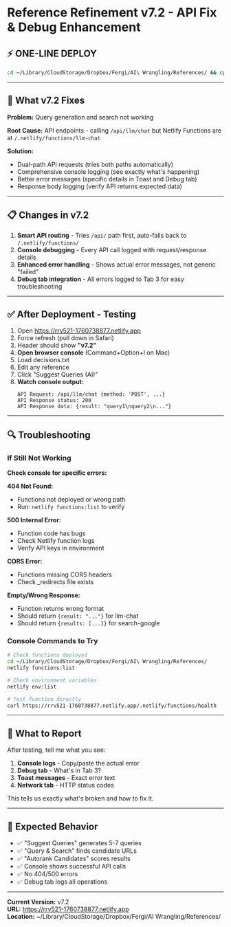 # Reference Refinement v7.2 - API Fix & Debug Enhancement

## ⚡ ONE-LINE DEPLOY

```bash
cd ~/Library/CloudStorage/Dropbox/Fergi/AI\ Wrangling/References/ && cp ~/Downloads/rr_v72.html rr_v60.html && netlify deploy --prod --dir="." --message "v7.2 - Fix API endpoints, add debug logging"
```

---

## 🐛 What v7.2 Fixes

**Problem:** Query generation and search not working

**Root Cause:** API endpoints - calling `/api/llm/chat` but Netlify Functions are at `/.netlify/functions/llm-chat`

**Solution:**
- Dual-path API requests (tries both paths automatically)
- Comprehensive console logging (see exactly what's happening)
- Better error messages (specific details in Toast and Debug tab)
- Response body logging (verify API returns expected data)

---

## 📋 Changes in v7.2

1. **Smart API routing** - Tries `/api/` path first, auto-falls back to `/.netlify/functions/`
2. **Console debugging** - Every API call logged with request/response details
3. **Enhanced error handling** - Shows actual error messages, not generic "failed"
4. **Debug tab integration** - All errors logged to Tab 3 for easy troubleshooting

---

## ✅ After Deployment - Testing

1. Open https://rrv521-1760738877.netlify.app
2. Force refresh (pull down in Safari)
3. Header should show **"v7.2"**
4. **Open browser console** (Command+Option+I on Mac)
5. Load decisions.txt
6. Edit any reference
7. Click "Suggest Queries (AI)"
8. **Watch console output:**
   ```
   API Request: /api/llm/chat {method: 'POST', ...}
   API Response status: 200
   API Response data: {result: "query1\nquery2\n..."}
   ```

---

## 🔍 Troubleshooting

### If Still Not Working

**Check console for specific errors:**

**404 Not Found:**
- Functions not deployed or wrong path
- Run: `netlify functions:list` to verify

**500 Internal Error:**
- Function code has bugs
- Check Netlify function logs
- Verify API keys in environment

**CORS Error:**
- Functions missing CORS headers
- Check _redirects file exists

**Empty/Wrong Response:**
- Function returns wrong format
- Should return `{result: "..."}` for llm-chat
- Should return `{results: [...]}` for search-google

### Console Commands to Try

```bash
# Check functions deployed
cd ~/Library/CloudStorage/Dropbox/Fergi/AI\ Wrangling/References/
netlify functions:list

# Check environment variables
netlify env:list

# Test function directly
curl https://rrv521-1760738877.netlify.app/.netlify/functions/health
```

---

## 📝 What to Report

After testing, tell me what you see:

1. **Console logs** - Copy/paste the actual error
2. **Debug tab** - What's in Tab 3?
3. **Toast messages** - Exact error text
4. **Network tab** - HTTP status codes

This tells us exactly what's broken and how to fix it.

---

## 🎯 Expected Behavior

- ✅ "Suggest Queries" generates 5-7 queries
- ✅ "Query & Search" finds candidate URLs
- ✅ "Autorank Candidates" scores results
- ✅ Console shows successful API calls
- ✅ No 404/500 errors
- ✅ Debug tab logs all operations

---

**Current Version:** v7.2  
**URL:** https://rrv521-1760738877.netlify.app  
**Location:** ~/Library/CloudStorage/Dropbox/Fergi/AI Wrangling/References/
